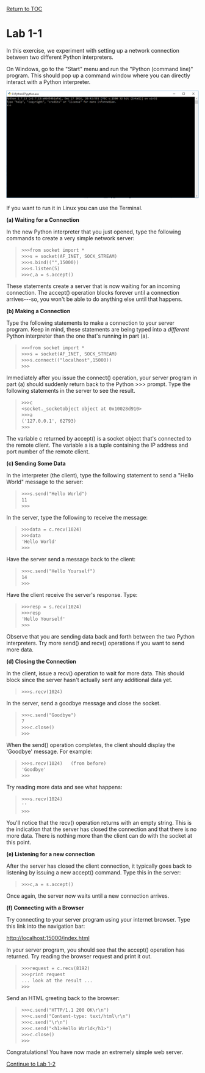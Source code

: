 <a href="https://github.com/CyberTrainingUSAF/08-Network-Programming/blob/master/00-Table-of-Contents.md" rel="Return to TOC"> Return to TOC </a>

# Lab 1-1

In this exercise, we experiment with setting up a network connection between two different Python interpreters.

On Windows, go to the "Start" menu and run the "Python \(command line\)" program. This should pop up a command window where you can directly interact with a Python interpreter.

![](../.gitbook/assets/python-cmd.PNG)

If you want to run it in Linux you can use the Terminal.

**\(a\) Waiting for a Connection**

In the new Python interpreter that you just opened, type the following commands to create a very simple network server:

> ```text
> >>>from socket import *
> >>>s = socket(AF_INET, SOCK_STREAM)
> >>>s.bind(("",15000))
> >>>s.listen(5)
> >>>c,a = s.accept()
> ```

These statements create a server that is now waiting for an incoming connection. The accept\(\) operation blocks forever until a connection arrives---so, you won't be able to do anything else until that happens.

**\(b\) Making a Connection**

Type the following statements to make a connection to your server program. Keep in mind, these statements are being typed into a _different_ Python interpreter than the one that's running in part \(a\).

> ```text
> >>>from socket import *
> >>>s = socket(AF_INET, SOCK_STREAM)
> >>>s.connect(("localhost",15000))
> >>>
> ```

Immediately after you issue the connect\(\) operation, your server program in part \(a\) should suddenly return back to the Python &gt;&gt;&gt; prompt. Type the following statements in the server to see the result.

> ```text
> >>>c
> <socket._socketobject object at 0x10028d910>
> >>>a
> ('127.0.0.1', 62793)
> >>>
> ```

The variable c returned by accept\(\) is a socket object that's connected to the remote client. The variable a is a tuple containing the IP address and port number of the remote client.

**\(c\) Sending Some Data**

In the interpreter \(the client\), type the following statement to send a "Hello World" message to the server:

> ```text
> >>>s.send("Hello World")
> 11
> >>>
> ```

In the server, type the following to receive the message:

> ```text
> >>>data = c.recv(1024)
> >>>data
> 'Hello World'
> >>>
> ```

Have the server send a message back to the client:

> ```text
> >>>c.send("Hello Yourself")
> 14
> >>>
> ```

Have the client receive the server's response. Type:

> ```text
> >>>resp = s.recv(1024)
> >>>resp
> 'Hello Yourself'
> >>>
> ```

Observe that you are sending data back and forth between the two Python interpreters. Try more send\(\) and recv\(\) operations if you want to send more data.

**\(d\) Closing the Connection**

In the client, issue a recv\(\) operation to wait for more data. This should block since the server hasn't actually sent any additional data yet.

> ```text
> >>>s.recv(1024)
> ```

In the server, send a goodbye message and close the socket.

> ```text
> >>>c.send("Goodbye")
> 7
> >>>c.close()
> >>>
> ```

When the send\(\) operation completes, the client should display the 'Goodbye' message. For example:

> ```text
> >>>s.recv(1024)   (from before)
> 'Goodbye'
> >>>
> ```

Try reading more data and see what happens:

> ```text
> >>>s.recv(1024)
> ''
> >>>
> ```

You'll notice that the recv\(\) operation returns with an empty string. This is the indication that the server has closed the connection and that there is no more data. There is nothing more than the client can do with the socket at this point.

**\(e\) Listening for a new connection**

After the server has closed the client connection, it typically goes back to listening by issuing a new accept\(\) command. Type this in the server:

> ```text
> >>>c,a = s.accept()
> ```

Once again, the server now waits until a new connection arrives.

**\(f\) Connecting with a Browser**

Try connecting to your server program using your internet browser. Type this link into the navigation bar:

[http://localhost:15000/index.html](http://localhost:15000/index.html)

In your server program, you should see that the accept\(\) operation has returned. Try reading the browser request and print it out.

> ```text
> >>>request = c.recv(8192)
> >>>print request
> ... look at the result ...
> >>>
> ```

Send an HTML greeting back to the browser:

> ```text
> >>>c.send("HTTP/1.1 200 OK\r\n")
> >>>c.send("Content-type: text/html\r\n")
> >>>c.send("\r\n")
> >>>c.send("<h1>Hello World</h1>")
> >>>c.close()
> >>>
> ```

Congratulations! You have now made an extremely simple web server.

<a href="https://github.com/CyberTrainingUSAF/08-Network-Programming/blob/master/03-intro-to-sockets/lab-1-2.md" > Continue to Lab 1-2 </a>
